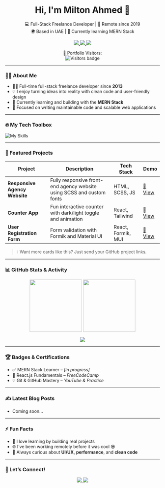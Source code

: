 
  

<h1 align="center">Hi, I'm Milton Ahmed 👋</h1>

<p align="center">
  💻 Full-Stack Freelance Developer | 🚀 Remote since 2019 <br/>
  🌍 Based in UAE | 🌱 Currently learning MERN Stack
</p>

<p align="center">
  <a href="https://www.linkedin.com/in/miltonahmed08" target="_blank">
    <img src="https://img.shields.io/badge/LinkedIn-blue?style=for-the-badge&logo=linkedin&logoColor=white" />
  </a>
  <a href="mailto:miltonahmed08@yahoo.com" target="_blank">
    <img src="https://img.shields.io/badge/Email-red?style=for-the-badge&logo=gmail&logoColor=white" />
  </a>
  <a href="https://yourportfolio.com" target="_blank">
    <img src="https://img.shields.io/badge/Portfolio-000?style=for-the-badge&logo=vercel&logoColor=white" />
  </a>
</p>
<p align="center">
  🧭 Portfolio Visitors:  
  <br>
  <img src="https://visitor-badge.laobi.icu/badge?page_id=miltonahmed08.portfolio" alt="Visitors badge" />
</p>

---

### 🧑‍💻 About Me

- 👨‍💻 Full-time full-stack freelance developer since **2013**
- 💡 I enjoy turning ideas into reality with clean code and user-friendly design
- 🌱 Currently learning and building with the **MERN Stack**
- 🎯 Focused on writing maintainable code and scalable web applications

---

### 🔥 My Tech Toolbox

![My Skills](https://skillicons.dev/icons?i=html,css,sass,js,ts,react,redux,nodejs,express,mongodb,git,github,vscode,figma,bootstrap,tailwind)

---

### 📂 Featured Projects

| Project | Description | Tech Stack | Demo |
|--------|-------------|------------|------|
| **Responsive Agency Website** | Fully responsive front-end agency website using SCSS and custom fonts | HTML, SCSS, JS | [🔗 View](https://your-live-link.com) |
| **Counter App** | Fun interactive counter with dark/light toggle and animation | React, Tailwind | [🔗 View](https://your-counter-app.com) |
| **User Registration Form** | Form validation with Formik and Material UI | React, Formik, MUI | [🔗 View](https://your-form-app.com) |

> ℹ️ Want more cards like this? Just send your GitHub project links.

---

### 📊 GitHub Stats & Activity

<p align="center">
  <img src="https://github-readme-stats.vercel.app/api?username=miltonahmed08&show_icons=true&theme=tokyonight" height="170" />
  <img src="https://github-readme-stats.vercel.app/api/top-langs/?username=miltonahmed08&layout=compact&theme=tokyonight" height="170" />
</p>

<p align="center">
  <img src="https://github-readme-streak-stats.herokuapp.com/?user=miltonahmed08&theme=tokyonight&hide_border=false" />
</p>

---

### 🏆 Badges & Certifications

- ✅ MERN Stack Learner – *[in progress]*
- 📜 React.js Fundamentals – *FreeCodeCamp*
- 💡 Git & GitHub Mastery – *YouTube & Practice*

---

### ✍️ Latest Blog Posts
<!-- Replace with your blog feed or skip if not blogging -->
- Coming soon...

---

### ⚡ Fun Facts

- 🔄 I love learning by building real projects
- 🌐 I’ve been working remotely before it was cool 😎
- 🎯 Always curious about **UI/UX**, **performance**, and **clean code**

---

### 💬 Let’s Connect!

<p align="center">
  <a href="https://www.linkedin.com/in/miltonahmed08" target="_blank">
    <img src="https://img.shields.io/badge/Connect_on_LinkedIn-0077B5?style=flat-square&logo=linkedin&logoColor=white" />
  </a>
  <a href="mailto:miltonahmed08@yahoo.com" target="_blank">
    <img src="https://img.shields.io/badge/Email_Me-EA4335?style=flat-square&logo=gmail&logoColor=white" />
  </a>
</p>


